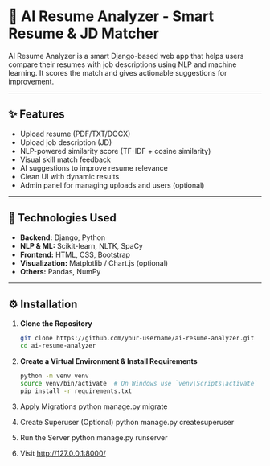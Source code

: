 # 🤖 AI Resume Analyzer - Smart Resume & JD Matcher

AI Resume Analyzer is a smart Django-based web app that helps users compare their resumes with job descriptions using NLP and machine learning. It scores the match and gives actionable suggestions for improvement.

---

## ✨ Features

- Upload resume (PDF/TXT/DOCX)
- Upload job description (JD)
- NLP-powered similarity score (TF-IDF + cosine similarity)
- Visual skill match feedback
- AI suggestions to improve resume relevance
- Clean UI with dynamic results
- Admin panel for managing uploads and users (optional)

---

## 🧰 Technologies Used

- **Backend:** Django, Python
- **NLP & ML:** Scikit-learn, NLTK, SpaCy
- **Frontend:** HTML, CSS, Bootstrap
- **Visualization:** Matplotlib / Chart.js (optional)
- **Others:** Pandas, NumPy

---

## ⚙️ Installation

1. **Clone the Repository**
   ```sh
   git clone https://github.com/your-username/ai-resume-analyzer.git
   cd ai-resume-analyzer
2. **Create a Virtual Environment & Install Requirements**
   ```sh
   python -m venv venv
   source venv/bin/activate  # On Windows use `venv\Scripts\activate`
   pip install -r requirements.txt

4. Apply Migrations
   python manage.py migrate

5. Create Superuser (Optional)
   python manage.py createsuperuser

6. Run the Server
   python manage.py runserver

7. Visit
   http://127.0.0.1:8000/
